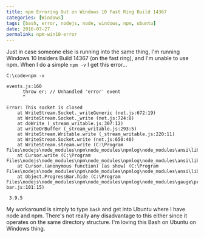 ```yaml
---
title: npm Erroring Out on Windows 10 Fast Ring Build 14367
categories: [Windows]
tags: [bash, error, nodejs, node, windows, npm, ubuntu]
date: 2016-07-27
permalink: npm-win10-error
---
```


Just in case someone else is running into the same thing, I&#39;m running Windows 10 Insiders Build 14367 (on the fast ring), and I&#39;m unable to use npm. When I do a simple `npm -v` I get this error...


```
C:\code>npm -v

events.js:160
      throw er; // Unhandled 'error' event
      ^

Error: This socket is closed
    at WriteStream.Socket._writeGeneric (net.js:672:19)
    at WriteStream.Socket._write (net.js:724:8)
    at doWrite (_stream_writable.js:307:12)
    at writeOrBuffer (_stream_writable.js:293:5)
    at WriteStream.Writable.write (_stream_writable.js:220:11)
    at WriteStream.Socket.write (net.js:650:40)
    at WriteStream.stream.write (C:\Program Files\nodejs\node_modules\npm\node_modules\npmlog\node_modules\ansi\lib\newlines.js:36:21)
    at Cursor.write (C:\Program Files\nodejs\node_modules\npm\node_modules\npmlog\node_modules\ansi\lib\ansi.js:157:23)
    at Cursor.(anonymous function) [as show] (C:\Program Files\nodejs\node_modules\npm\node_modules\npmlog\node_modules\ansi\lib\ansi.js:226:26)
    at Object.ProgressBar.hide (C:\Program Files\nodejs\node_modules\npm\node_modules\npmlog\node_modules\gauge\progress-bar.js:101:15)

 3.9.5
```

My workaround is simply to type `bash` and get into Ubuntu where I have node and npm. There&#39;s not really any disadvantage to this either since it operates on the same directory structure. I&#39;m loving this Bash on Ubuntu on Windows thing.